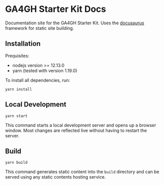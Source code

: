 # GA4GH Starter Kit Docs

Documentation site for the GA4GH Starter Kit. Uses the [docusaurus](https://docusaurus.io/) framework for static site building.

## Installation

Prequisites:
* nodejs version >= 12.13.0
* yarn (tested with version 1.19.0)

To install all dependencies, run:
```console
yarn install
```

## Local Development

```console
yarn start
```

This command starts a local development server and opens up a browser window. Most changes are reflected live without having to restart the server.

## Build

```console
yarn build
```

This command generates static content into the `build` directory and can be served using any static contents hosting service.
